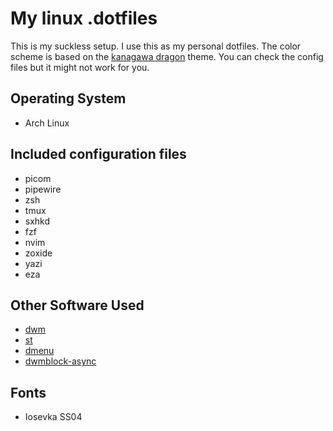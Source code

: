 # My linux .dotfiles 

This is my suckless setup. I use this as my personal dotfiles. The color scheme is based on the [kanagawa dragon](https://github.com/rebelot/kanagawa.nvim) theme. You can check the config files but it might not work for you.

## Operating System

- Arch Linux

## Included configuration files

- picom
- pipewire
- zsh 
- tmux
- sxhkd
- fzf
- nvim
- zoxide
- yazi 
- eza 

## Other Software Used

- [dwm](https://github.com/markchristianlacap/dwm)
- [st](https://github.com/markchristianlacap/st)
- [dmenu](https://github.com/markchristianlacap/dmenu)
- [dwmblock-async](https://github.com/markchristianlacap/dwmblocks-async)

## Fonts

- Iosevka SS04
